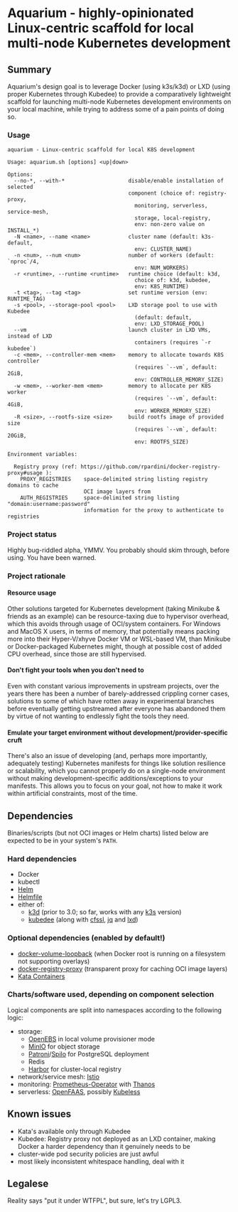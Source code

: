 # Aquarium - highly-opinionated Linux-centric scaffold for local multi-node Kubernetes development

## Summary

Aquarium's design goal is to leverage Docker (using k3s/k3d) or LXD (using proper Kubernetes through Kubedee) to provide a comparatively lightweight scaffold for launching multi-node Kubernetes development environments on your local machine, while trying to address some of a pain points of doing so.

### Usage

```
aquarium - Linux-centric scaffold for local K8S development

Usage: aquarium.sh [options] <up|down>

Options:
  --no-*, --with-*                    disable/enable installation of selected
                                      component (choice of: registry-proxy,
                                        monitoring, serverless, service-mesh,
                                        storage, local-registry,
                                        env: non-zero value on INSTALL_*)
  -N <name>, --name <name>            cluster name (default: k3s-default,
                                        env: CLUSTER_NAME)
  -n <num>, --num <num>               number of workers (default: `nproc`/4,
                                        env: NUM_WORKERS)
  -r <runtime>, --runtime <runtime>   runtime choice (default: k3d,
                                        choice of: k3d, kubedee,
                                        env: K8S_RUNTIME)
  -t <tag>, --tag <tag>               set runtime version (env: RUNTIME_TAG)
  -s <pool>, --storage-pool <pool>    LXD storage pool to use with Kubedee
                                        (default: default,
                                        env: LXD_STORAGE_POOL)
  --vm                                launch cluster in LXD VMs, instead of LXD
                                        containers (requires `-r kubedee`)
  -c <mem>, --controller-mem <mem>    memory to allocate towards K8S controller
                                        (requires `--vm`, default: 2GiB,
                                        env: CONTROLLER_MEMORY_SIZE)
  -w <mem>, --worker-mem <mem>        memory to allocate per K8S worker
                                        (requires `--vm`, default: 4GiB,
                                        env: WORKER_MEMORY_SIZE)
  -R <size>, --rootfs-size <size>     build rootfs image of provided size
                                        (requires `--vm`, default: 20GiB,
                                        env: ROOTFS_SIZE)

Environment variables:

  Registry proxy (ref: https://github.com/rpardini/docker-registry-proxy#usage ):
    PROXY_REGISTRIES    space-delimited string listing registry domains to cache
                        OCI image layers from
    AUTH_REGISTRIES     space-delimited string listing "domain:username:password"
                        information for the proxy to authenticate to registries
```

### Project status

Highly bug-riddled alpha, YMMV. You probably should skim through, before using. You have been warned.

### Project rationale

#### Resource usage

Other solutions targeted for Kubernetes development (taking Minikube & friends as an example) can be resource-taxing due to hypervisor overhead, which this avoids through usage of OCI/system containers. For Windows and MacOS X users, in terms of memory, that potentially means packing more into their Hyper-V/xhyve Docker VM or WSL-based VM, than Minikube or Docker-packaged Kubernetes might, though at possible cost of added CPU overhead, since those are still hypervised.

#### Don't fight your tools when you don't need to

Even with constant various improvements in upstream projects, over the years there has been a number of barely-addressed crippling corner cases, solutions to some of which have rotten away in experimental branches before eventually getting upstreamed after everyone has abandoned them by virtue of not wanting to endlessly fight the tools they need.

#### Emulate your target environment without development/provider-specific cruft

There's also an issue of developing (and, perhaps more importantly, adequately testing) Kubernetes manifests for things like solution resilience or scalability, which you cannot properly do on a single-node environment without making development-specific additions/exceptions to your manifests. This allows you to focus on your goal, not how to make it work within artificial constraints, most of the time.

## Dependencies

Binaries/scripts (but not OCI images or Helm charts) listed below are expected to be in your system's `PATH`.

### Hard dependencies

- Docker
- kubectl
- [Helm](https://github.com/helm/helm)
- [Helmfile](https://github.com/roboll/helmfile)
- either of:
    - [k3d](https://github.com/rancher/k3d) (prior to 3.0; so far, works with any [k3s](https://github.com/rancher/k3s) version)
    - [kubedee](https://github.com/schu/kubedee) (along with [cfssl](https://github.com/cloudflare/cfssl), [jq](https://github.com/stedolan/jq) and [lxd](https://github.com/lxc/lxd))

### Optional dependencies (enabled by default!)

- [docker-volume-loopback](https://github.com/ashald/docker-volume-loopback) (when Docker root is running on a filesystem not supporting overlays)
- [docker-registry-proxy](https://github.com/rpardini/docker-registry-proxy) (transparent proxy for caching OCI image layers)
- [Kata Containers](https://github.com/kata-containers/kata-containers)

### Charts/software used, depending on component selection

Logical components are split into namespaces according to the following logic:

- storage:
    - [OpenEBS](https://github.com/openebs/openebs) in local volume provisioner mode
    - [MinIO](https://github.com/minio/minio) for object storage
    - [Patroni](https://github.com/zalando/patroni)/[Spilo](https://github.com/zalando/spilo) for PostgreSQL deployment
    - Redis
    - [Harbor](https://github.com/goharbor/harbor) for cluster-local registry
- network/service mesh: [Istio](https://github.com/istio/istio)
- monitoring: [Prometheus-Operator](https://github.com/coreos/prometheus-operator) with [Thanos](https://github.com/thanos-io/thanos)
- serverless: [OpenFAAS](https://docs.openfaas.com/), possibly [Kubeless](https://github.com/kubeless/kubeless)

## Known issues

- Kata's available only through Kubedee
- Kubedee: Registry proxy not deployed as an LXD container, making Docker a harder dependency than it genuinely needs to be
- cluster-wide pod security policies are just awful
- most likely inconsistent whitespace handling, deal with it

## Legalese

Reality says "put it under WTFPL", but sure, let's try LGPL3.
